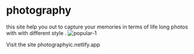 # photography

this site help you out to capture your memories in terms of life long photos with with different style .
![popular-1](https://github.com/user-attachments/assets/b858c3ca-e300-47d3-a810-b458bf8fabb8)


Visit the site photographyic.netlify.app

